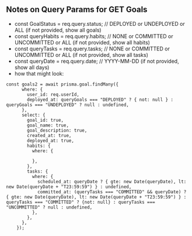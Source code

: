 ## Notes on Query Params for GET Goals
- const GoalStatus = req.query.status; // DEPLOYED or UNDEPLOYED or ALL (if not provided, show all goals)
- const queryHabits = req.query.habits; // NONE or COMMITTED or UNCOMMITTED or ALL (if not provided, show all habits)
- const queryTasks = req.query.tasks; // NONE or COMMITTED or UNCOMMITTED or ALL (if not provided, show all tasks)
- const queryDate = req.query.date; // YYYY-MM-DD (if not provided, show all days)
- how that might look:

```
const goals2 = await prisma.goal.findMany({
      where: {
        user_id: req.userId,
        deployed_at: queryGoals === "DEPLOYED" ? { not: null } : queryGoals === "UNDEPLOYED" ? null : undefined,
      },
      select: {
        goal_id: true,
        goal_name: true,
        goal_description: true,
        created_at: true,
        deployed_at: true,
        habits: {
          where: {

          },
        },
        tasks: {
          where: {
            scheduled_at: queryDate ? { gte: new Date(queryDate), lt: new Date(queryDate + "T23:59:59") } : undefined,
            committed_at: (queryTasks === "COMMITTED" && queryDate) ? { gte: new Date(queryDate), lt: new Date(queryDate + "T23:59:59") } :  queryTasks === "COMMITTED" ? {not: null} : queryTasks === "UNCOMMITTED" ? null : undefined,
          },
        },
      },
    });
```